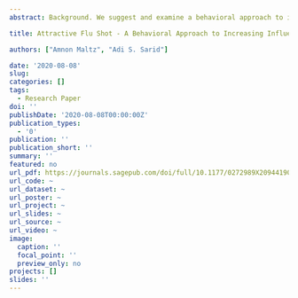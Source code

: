 ```yaml
---
abstract: Background. We suggest and examine a behavioral approach to increasing seasonal influenza vaccine uptake. Our idea combines behavioral effects generated by a dominated option, together with more traditional tools, such as providing information and recommendations. Methods. Making use of the seasonal nature of the flu, our treatments present participants with 2 options to receive the shot - early in the season, which is recommended and hence "attractive", or later. Three additional layers are examined- 1) mentioning that the vaccine is more likely to run out of stock late in the season, 2) the early shot is free while the late one costs a fee, and 3) the early shot carries a monetary benefit. We compare vaccination intentions in these treatments to those of a control group who were invited to receive the shot regardless of timing. Results. Using a sample of the Israeli adult population (n = 3271), we found positive effects of all treatments on vaccination intentions, and these effects were significant for 3 of the 4 treatments. In addition, the vast majority of those who are willing to vaccinate intend to get the early shot. Conclusions. Introducing 2 options to get vaccinated against influenza (early or late) positively affects intentions to receive the flu shot. In addition, this approach nudges participants to take the shot in early winter, a timing that has been shown to be more cost-effective.

title: Attractive Flu Shot - A Behavioral Approach to Increasing Influenza Vaccination Uptake Rates

authors: ["Amnon Maltz", "Adi S. Sarid"]

date: '2020-08-08'
slug: 
categories: []
tags:
  - Research Paper
doi: ''
publishDate: '2020-08-08T00:00:00Z'
publication_types:
  - '0'
publication: ''
publication_short: ''
summary: ''
featured: no
url_pdf: https://journals.sagepub.com/doi/full/10.1177/0272989X20944190
url_code: ~
url_dataset: ~
url_poster: ~
url_project: ~
url_slides: ~
url_source: ~
url_video: ~
image:
  caption: ''
  focal_point: ''
  preview_only: no
projects: []
slides: ''
---
```


